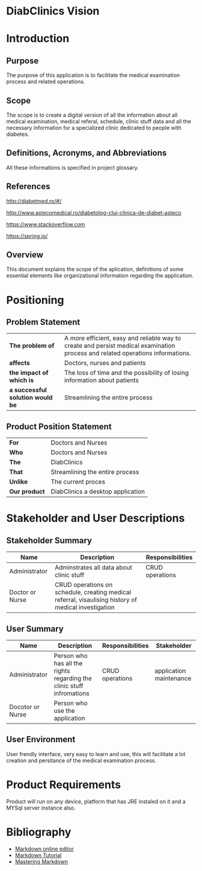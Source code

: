# DiabClinics Vision

# Introduction

## Purpose
The purpose of this application is to facilitate the medical examination process and related operations.

## Scope
The scope is to create a digital version of all the information about all medical examination, medical referal, schedule, clinic stuff data and all the necessary information for a specialized clinic dedicated to people with diabetes.

## Definitions, Acronyms, and Abbreviations
All these informations is specified in project glossary.

## References
http://diabetmed.ro/#/

http://www.astecomedical.ro/diabetolog-cluj-clinica-de-diabet-asteco

https://www.stackoverflow.com

https://spring.io/

## Overview
This document explains the scope of the aplication, definitions of some essential elements like organizational information regarding the application.


# Positioning
## Problem Statement


|||
|----|------- |
| **The problem of** | A more efficient, easy and reliable way to create and persist medical examination process and related operations informations.
| **affects**  | Doctors, nurses and patients
| **the impact of which is** |  The loss of time and the possibility of losing information about patients 
| **a successful solution would be** | Streamlining the entire process

## Product Position Statement


|||
|----|------- |
| **For** | Doctors and Nurses |
| **Who** | Doctors and Nurses |
| **The** | DiabClinics
| **That** | Streamlining the entire process 
| **Unlike** | The current proces
| **Our product** | DiabClinics a desktop application


# Stakeholder and User Descriptions

## Stakeholder Summary

| Name | Description | Responsibilities  	|
|---	|---	|---	|
|  Administrator 	| Adminstrates all data about clinic stuff  	| CRUD operations 	|
|  Doctor or Nurse 	|  CRUD operations on schedule, creating medical referral, visaulising history of medical investigation	|

## User Summary

| Name | Description | Responsibilities  	| Stakeholder |
|---	|---	|---	|---  |
|  Administrator 	| Person who has all the rights regarding the clinic stuff infromations  	| CRUD operations| application maintenance
|  Docotor or Nurse 	|  Person who use the application	|   	|      |

## User Environment
User frendly interface, very easy to learn and use, this will facilitate a lot creation and persitance of the medical examination process.

# Product Requirements
   Product will run on any device, platform that has JRE instaled on it and a MYSql server instance also.

# Bibliography

- [Markdown online editor](http://dillinger.io/)
- [Markdown Tutorial](https://www.markdowntutorial.com )
- [Mastering Markdown](https://guides.github.com/features/mastering-markdown/)
